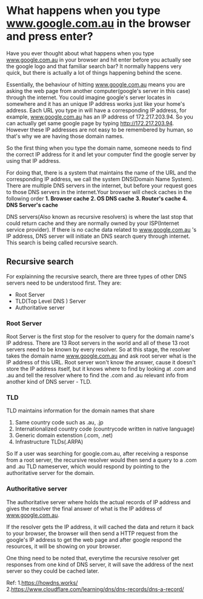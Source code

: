 # What happens when you type www.google.com.au in the browser and press enter?

Have you ever thought about what happens when you type www.google.com.au in your browser and hit enter before you actually see the google logo and that familiar search bar? It normally happens very quick, but there is actually a lot of things happening behind the scene.

Essentially, the behaviour of hitting www.google.com.au means you are asking the web page from another computer(google's server in this case) through the internet. 
You could imagine google's server locates in somewhere and it has an unique IP address works just like your home's address. Each URL you type in will have a corresponding IP address, for example, www.google.com.au has an IP address of 172.217.203.94. So you can actually get same google page by typing http://172.217.203.94. However these IP addresses are not easy to be remembered by human, so that's why we are having those domain names. 

So the first thing when you type the domain name, someone needs to find the correct IP address for it and let your computer find the google server by using that IP address. 

For doing that, there is a system that maintains the name of the URL and the corresponding IP address, we call the system DNS(Domain Name System). There are multiple DNS servers in the internet, but before your request goes to those DNS servers in the internet.Your browser will check caches in the following order
**1. Browser cache**
**2. OS DNS cache**
**3. Router's cache**
**4. DNS Server's cache**

DNS servers(Also known as recursive resolvers) is where the last stop that could return cache and they are normally owned by your ISP(Internet service provider). If there is no cache data related to www.google.com.au 's IP address, DNS server will initiate an DNS search query through internet. This search is being called recursive search.


## Recursive search
For explainning the recursive search, there are three types of other DNS servers need to be understood first. 
They are:
- Root Server
- TLD(Top Level DNS ) Server
- Authoritative server

### Root Server
Root Server is the first stop for the resolver to query for the domain name's IP address. There are 13 Root servers in the world and all of these 13 root servers need to be known by every resolver. So at this stage, the resolver takes the domain name www.google.com.au and ask root server what is the IP address of this URL. Root server won't know the answer, cause it doesn't store the IP address itself, but it knows where to find by looking at .com and .au and tell the resolver where to find the .com and .au relevant info from another kind of DNS server - TLD.

### TLD
TLD maintains information for the domain names that share 
1. Same country code such as .au, .jp
2. Internationalized country code (countrycode written in native language)
3. Generic domain extenstion (.com,  .net)
4. Infrastructure TLDs(.ARPA)
 
So If a user was searching for google.com.au, after receiving a response from a root server, the recursive resolver would then send a query to a .com and .au TLD nameserver, which would respond by pointing to the authoritative server for the domain.

### Authoritative server

The authoritative server where holds the actual records of IP address and gives the resolver the final answer of what is the IP address of www.google.com.au.

If the resolver gets the IP address, it will cached the data and return it back to your browser, the browser will then send a HTTP request from the google's IP address to get the web page and after google respond the resources, it will be showing on your browser.

One thing need to be noted that, everytime the recursive resolver get responses from one kind of DNS server, it will save the address of the next server so they could be cached later.

Ref: 
1.https://howdns.works/
2.https://www.cloudflare.com/learning/dns/dns-records/dns-a-record/
